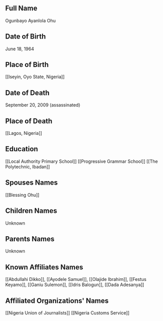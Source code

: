 ## Full Name
Ogunbayo Ayanlola Ohu

## Date of Birth
June 18, 1964

## Place of Birth
[[Iseyin, Oyo State, Nigeria]]

## Date of Death
September 20, 2009 (assassinated)

## Place of Death
[[Lagos, Nigeria]]

## Education
[[Local Authority Primary School]]
[[Progressive Grammar School]]
[[The Polytechnic, Ibadan]]

## Spouses Names
[[Blessing Ohu]]

## Children Names
Unknown

## Parents Names
Unknown

## Known Affiliates Names
[[Abdullahi Dikko]], [[Ayodele Samuel]], [[Olajide Ibrahim]], [[Festus Keyamo]], [[Ganiu Sulemon]], [[Idris Balogun]], [[Dada Adesanya]]

## Affiliated Organizations' Names
[[Nigeria Union of Journalists]]
[[Nigeria Customs Service]]

